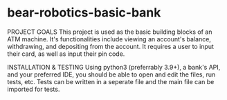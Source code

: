 # bear-robotics-basic-bank
PROJECT GOALS
  This project is used as the basic building blocks of an ATM machine. It's functionalities include viewing an account's balance, withdrawing, and depositing from the account. It requires a user to input their card, as well as input their pin code.
  
INSTALLATION & TESTING
  Using python3 (preferrably 3.9+), a bank's API, and your preferred IDE, you should be able to open and edit the files, run tests, etc. Tests can be written in a seperate file and the main file can be imported for tests. 
  
